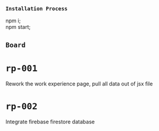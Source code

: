 ### `Installation Process`
npm i;  
npm start;  

## `Board`
# `rp-001`
Rework the work experience page, pull all data out of jsx file
# `rp-002`
Integrate firebase firestore database  
